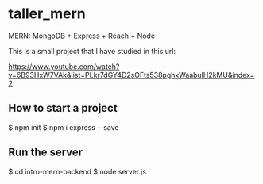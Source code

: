 # taller_mern

MERN: MongoDB + Express + Reach + Node

This is a small project that I have studied in this url:

https://www.youtube.com/watch?v=6B93HxW7VAk&list=PLkr7dGY4D2sOFts538pghxWaabulH2kMU&index=2


## How to start a project 

$ npm init
$ npm i express --save 

## Run the server 

$ cd intro-mern-backend
$ node server.js 


